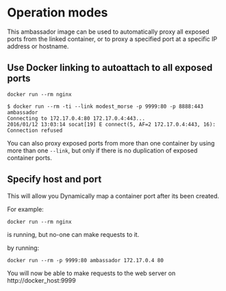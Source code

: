 # Operation modes

This ambassador image can be used to automatically proxy all exposed ports from
the linked container, or to proxy a specified port at a specific IP address or hostname.

## Use Docker linking to autoattach to all exposed ports

`docker run --rm nginx`

```
$ docker run --rm -ti --link modest_morse -p 9999:80 -p 8888:443 ambassador 
Connecting to 172.17.0.4:80 172.17.0.4:443...
2016/01/12 13:03:14 socat[19] E connect(5, AF=2 172.17.0.4:443, 16): Connection refused
```

You can also proxy exposed ports from more than one container by using more than one ``--link``,
but only if there is no duplication of exposed container ports.

## Specify host and port

This will allow you Dynamically map a container port after its been created.

For example: 

`docker run --rm nginx`

is running, but no-one can make requests to it.

by running:

`docker run --rm -p 9999:80 ambassador 172.17.0.4 80`

You will now be able to make requests to the web server on http://docker_host:9999
